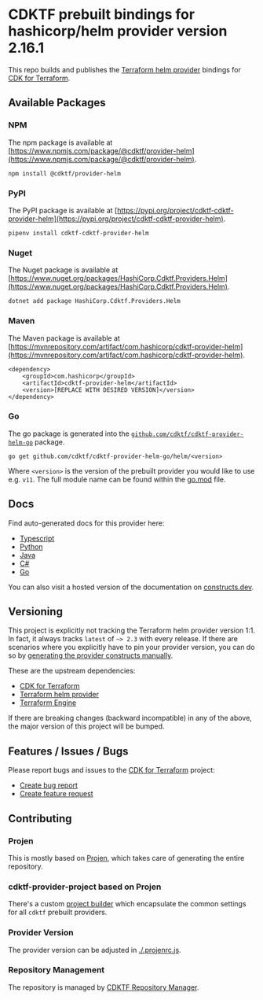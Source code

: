 # CDKTF prebuilt bindings for hashicorp/helm provider version 2.16.1

This repo builds and publishes the [Terraform helm provider](https://registry.terraform.io/providers/hashicorp/helm/2.16.1/docs) bindings for [CDK for Terraform](https://cdk.tf).

## Available Packages

### NPM

The npm package is available at [https://www.npmjs.com/package/@cdktf/provider-helm](https://www.npmjs.com/package/@cdktf/provider-helm).

`npm install @cdktf/provider-helm`

### PyPI

The PyPI package is available at [https://pypi.org/project/cdktf-cdktf-provider-helm](https://pypi.org/project/cdktf-cdktf-provider-helm).

`pipenv install cdktf-cdktf-provider-helm`

### Nuget

The Nuget package is available at [https://www.nuget.org/packages/HashiCorp.Cdktf.Providers.Helm](https://www.nuget.org/packages/HashiCorp.Cdktf.Providers.Helm).

`dotnet add package HashiCorp.Cdktf.Providers.Helm`

### Maven

The Maven package is available at [https://mvnrepository.com/artifact/com.hashicorp/cdktf-provider-helm](https://mvnrepository.com/artifact/com.hashicorp/cdktf-provider-helm).

```
<dependency>
    <groupId>com.hashicorp</groupId>
    <artifactId>cdktf-provider-helm</artifactId>
    <version>[REPLACE WITH DESIRED VERSION]</version>
</dependency>
```

### Go

The go package is generated into the [`github.com/cdktf/cdktf-provider-helm-go`](https://github.com/cdktf/cdktf-provider-helm-go) package.

`go get github.com/cdktf/cdktf-provider-helm-go/helm/<version>`

Where `<version>` is the version of the prebuilt provider you would like to use e.g. `v11`. The full module name can be found
within the [go.mod](https://github.com/cdktf/cdktf-provider-helm-go/blob/main/helm/go.mod#L1) file.

## Docs

Find auto-generated docs for this provider here:

* [Typescript](./docs/API.typescript.md)
* [Python](./docs/API.python.md)
* [Java](./docs/API.java.md)
* [C#](./docs/API.csharp.md)
* [Go](./docs/API.go.md)

You can also visit a hosted version of the documentation on [constructs.dev](https://constructs.dev/packages/@cdktf/provider-helm).

## Versioning

This project is explicitly not tracking the Terraform helm provider version 1:1. In fact, it always tracks `latest` of `~> 2.3` with every release. If there are scenarios where you explicitly have to pin your provider version, you can do so by [generating the provider constructs manually](https://cdk.tf/imports).

These are the upstream dependencies:

* [CDK for Terraform](https://cdk.tf)
* [Terraform helm provider](https://registry.terraform.io/providers/hashicorp/helm/2.16.1)
* [Terraform Engine](https://terraform.io)

If there are breaking changes (backward incompatible) in any of the above, the major version of this project will be bumped.

## Features / Issues / Bugs

Please report bugs and issues to the [CDK for Terraform](https://cdk.tf) project:

* [Create bug report](https://cdk.tf/bug)
* [Create feature request](https://cdk.tf/feature)

## Contributing

### Projen

This is mostly based on [Projen](https://github.com/projen/projen), which takes care of generating the entire repository.

### cdktf-provider-project based on Projen

There's a custom [project builder](https://github.com/cdktf/cdktf-provider-project) which encapsulate the common settings for all `cdktf` prebuilt providers.

### Provider Version

The provider version can be adjusted in [./.projenrc.js](./.projenrc.js).

### Repository Management

The repository is managed by [CDKTF Repository Manager](https://github.com/cdktf/cdktf-repository-manager/).
